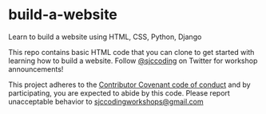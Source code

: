 # build-a-website
Learn to build a website using HTML, CSS, Python, Django

This repo contains basic HTML code that you can clone to get started with learning how to build a website. 
Follow [@sjccoding](twitter.com/sjccoding) on Twitter for workshop announcements! 

This project adheres to the [Contributor Covenant code of conduct](https://github.com/sjccoding/build-a-website/blob/main/CONTRIBUTING.md) and by participating, you are expected to abide by this code. Please report unacceptable behavior to sjccodingworkshops@gmail.com
